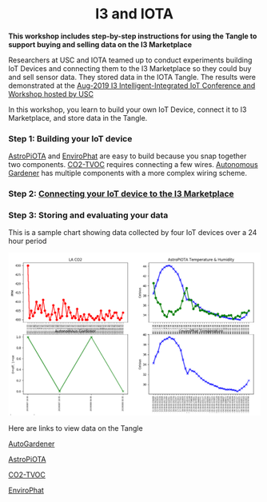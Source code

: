 <!DOCTYPE html>
<html>
<body>
<h1 align=center>I3 and IOTA</h1>
  
**This workshop includes step-by-step instructions for using the Tangle to support buying and selling data on the I3 Marketplace**  

Researchers at USC and IOTA teamed up to conduct experiments building IoT Devices and connecting them to the I3 Marketplace so they could buy and sell sensor data.  They stored data in the IOTA Tangle.  The results were demonstrated at the <a href="pubs/I3-Onramp.pdf">Aug-2019 I3 Intelligent-Integrated IoT Conference and Workshop hosted by USC</a>

In this workshop, you learn to build your own IoT Device, connect it to I3 Marketplace, and store data in the Tangle.

<h3>Step 1:  Building your IoT device</h3>

[AstroPiOTA](https://github.com/NelsonPython/AstroPiOTA) and [EnviroPhat](https://github.com/NelsonPython/EnviroPhat) are easy to build because you snap together two components.  [CO2-TVOC](https://github.com/NelsonPython/CO2TVOC) requires connecting a few wires.  [Autonomous Gardener](https://github.com/NelsonPython/AutoGardener) has multiple components with a more complex wiring scheme. 

<h3>Step 2:  <a href="https://github.com/NelsonPython/Connect_IoT_Device_to_I3">Connecting your IoT device to the I3 Marketplace</a>	</h3>

<h3>Step 3: Storing and evaluating your data</h3>

This is a sample chart showing data collected by four IoT devices over a 24 hour period

<img src="chart.png" width=900>

Here are links to view data on the Tangle

<a  class="w3-btn" href="https://devnet.thetangle.org/address/ZNJWDJBGQVLCNJIRXPDUKHESBYXGFADCKAUCXFZFCWEOUJOJIDZHDCMVQQTEMZIMPOXFCTM9QSNNUZVBX">AutoGardener</a>

<a  class="w3-btn" href="https://devnet.thetangle.org/address/VFMEYGUNJVBMRFORVRIOHVET9L9A9AJFCETCOEVI9WPJPRWWALLOBFLXQGGHTZWQKTBJELJNVA9SILXVZTMPMXKPWC">AstroPiOTA</a>

<a  class="w3-btn" href="https://devnet.thetangle.org/address/K9LYCBRIBMKPDPMDPTJSQTCXYVPBULSIRQZJEHINYQXBYNFCFSWUXIMXELKTGXCZLYDZNDJEVKSOBWDXXTTNMMPRPC">CO2-TVOC</a>

<a  class="w3-btn" href="https://devnet.thetangle.org/address/ORTP9BWTENDHERKNXRHRN9CAYPWSUXDPUZGFJVV9APCWORUFSE9N9OQYBSJEQAIBHJSWBIGFNQUDT9IUWBBPUYLAHB">EnviroPhat</a>

</body>
</html>
